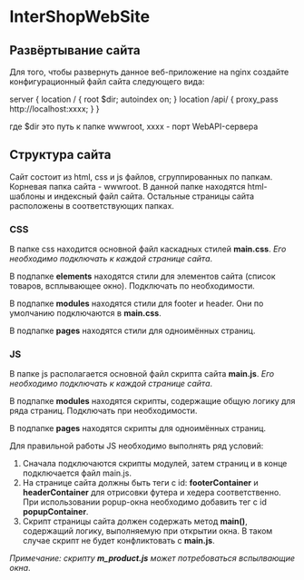 # InterShopWebSite

## Развёртывание сайта

Для того, чтобы развернуть данное веб-приложение на nginx создайте конфигурационный файл сайта следующего вида:

server
{
        location / {
                root $dir;
                autoindex on;
        }
        location /api/ {
                proxy_pass http://localhost:xxxx;
        }
}

где $dir это путь к папке wwwroot, xxxx - порт WebAPI-сервера

## Структура сайта

Сайт состоит из html, css и js файлов, сгруппированных по папкам. Корневая папка сайта - wwwroot. В данной папке находятся html-шаблоны и индексный файл сайта.
Остальные страницы сайта расположены в соответствующих папках.

### CSS

В папке css находится основной файл каскадных стилей **main.css**. *Его необходимо подключать к каждой странице сайта*.

 В подпапке **elements** находятся стили для элементов сайта (список товаров, всплывающее окно). Подключать по необходимости. 

 В подпапке **modules** находятся стили для footer и header. Они по умолчанию подключаются в **main.css**. 

 В подпапке **pages** находятся стили для одноимённых страниц.

 ### JS

 В папке js располагается основной файл скрипта сайта **main.js**. *Его необходимо подключать к каждой странице сайта*.

В подпапке **modules** находятся скрипты, содержащие общую логику для ряда страниц. Подключать при необходимости.

В подпапке **pages** находятся скрипты для одноимённых страниц.

Для правильной работы JS необходимо выполнять ряд условий:

1. Сначала подключаются скрипты модулей, затем страниц и в конце подключается файл main.js.
2. На странице сайта должны быть теги с id: **footerContainer** и **headerContainer** для отрисовки футера и хедера соответственно. При использовании popup-окна необходимо добавить тег с id **popupContainer**.
3. Скрипт страницы сайта должен содержать метод **main()**, содержащий логику, выполняемую при открытии окна. В таком случае скрипт не будет конфликтовать с **main.js**.

*Примечание: скрипту **m_product.js** может потребоваться вспылвающие окна*.    